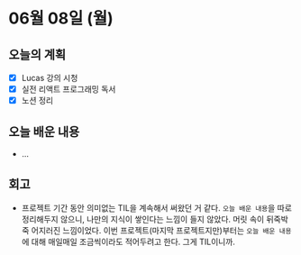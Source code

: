 # 06월 08일 (월)

## 오늘의 계획

- [x]  Lucas 강의 시청
- [x]  실전 리액트 프로그래밍 독서
- [x]  노션 정리

## 오늘 배운 내용

- ...

## 회고

- 프로젝트 기간 동안 의미없는 TIL을 계속해서 써왔던 거 같다. `오늘 배운 내용`을 따로 정리해두지 않으니, 나만의 지식이 쌓인다는 느낌이 들지 않았다. 머릿 속이 뒤죽박죽 어지러진 느낌이었다. 이번 프로젝트(마지막 프로젝트지만)부터는 `오늘 배운 내용`에 대해 매일매일 조금씩이라도 적어두려고 한다. 그게 TIL이니까.
